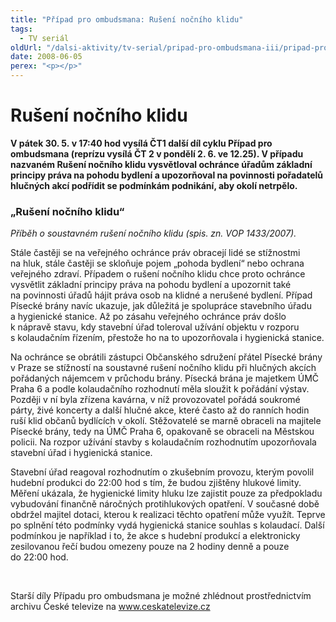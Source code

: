 ```yaml
---
title: "Případ pro ombudsmana: Rušení nočního klidu"
tags:
  - TV seriál
oldUrl: "/dalsi-aktivity/tv-serial/pripad-pro-ombudsmana-iii/pripad-pro-ombudsmana-ruseni-nocniho-klidu/"
date: 2008-06-05
perex: "<p></p>"
---
```


<!-- imported from the old website -->

<h1 class="Nadpis1">Rušení nočního klidu</h1><p class="Normln-web"><span style="FONT-WEIGHT: bold">V pátek </span><span style="FONT-WEIGHT: bold">30</span><span style="FONT-WEIGHT: bold">. 5. v 17:40 hod vysílá ČT1 další díl cyklu Případ pro ombudsmana (reprízu vysílá ČT 2 v pondělí </span><span style="FONT-WEIGHT: bold">2</span><span style="FONT-WEIGHT: bold">. </span><span style="FONT-WEIGHT: bold">6</span><span style="FONT-WEIGHT: bold">. ve 12.25). </span><span style="FONT-WEIGHT: bold">V případu nazvaném Rušení nočního klidu vysvětloval ochránce úřadům základní principy práva na pohodu bydlení a upozorňoval na povinnosti pořadatelů hlučných akcí podřídit se podmínkám podnikání, aby okolí netrpělo.</span></p><h3 class="Nadpis2">„Rušení nočního klidu“</h3><p class="Normln-web"><span style="FONT-STYLE: italic">Příběh o </span><span style="FONT-STYLE: italic">soustavném rušení nočního klidu</span><span style="FONT-STYLE: italic"> (spis. zn. VOP </span><span style="FONT-STYLE: italic">1433</span><span style="FONT-STYLE: italic">/200</span><span style="FONT-STYLE: italic">7</span><span style="FONT-STYLE: italic">). </span></p><p class="Normln-web">Stále častěji se na veřejného ochránce práv obracejí lidé se stížnostmi na hluk, stále častěji se skloňuje pojem „pohoda bydlení“ nebo ochrana veřejného zdraví. Případem o rušení nočního klidu chce proto ochránce vysvětlit základní principy práva na pohodu bydlení a upozornit také na povinnosti úřadů hájit práva osob na klidné a nerušené bydlení. Případ Písecké brány navíc ukazuje, jak důležitá je spolupráce stavebního úřadu a hygienické stanice. Až po zásahu veřejného ochránce práv došlo k nápravě stavu, kdy stavební úřad toleroval užívání objektu v rozporu s kolaudačním řízením, přestože ho na to upozorňovala i hygienická stanice.</p><p class="Normln-web">Na ochránce se obrátili zástupci Občanského sdružení přátel Písecké brány v Praze se stížností na soustavné rušení nočního klidu při hlučných akcích pořádaných nájemcem v průchodu brány. Písecká brána je majetkem ÚMČ Praha 6 a podle kolaudačního rozhodnutí měla sloužit k pořádání výstav. Později v ní byla zřízena kavárna, v níž provozovatel pořádá soukromé párty, živé koncerty a další hlučné akce, které často až do ranních hodin ruší klid občanů bydlících v okolí. Stěžovatelé se marně obraceli na majitele Písecké brány, tedy na ÚMČ Praha 6, opakovaně se obraceli na Městskou policii. Na rozpor užívání stavby s kolaudačním rozhodnutím upozorňovala stavební úřad i hygienická stanice.</p><p class="Normln-web">Stavební úřad reagoval rozhodnutím o zkušebním provozu, kterým povolil hudební produkci do 22:00 hod s tím, že budou zjištěny hlukové limity. Měření ukázala, že hygienické limity hluku lze zajistit pouze za předpokladu vybudování finančně náročných protihlukových opatření. V současné době obdržel majitel dotaci, kterou k realizaci těchto opatření může využít. Teprve po splnění této podmínky vydá hygienická stanice souhlas s kolaudací. Další podmínkou je například i to, že akce s hudební produkcí a elektronicky zesilovanou řečí budou omezeny pouze na 2 hodiny denně a pouze do 22:00 hod.</p><p class="Normln-web"> </p><p class="Normln-web">Starší díly Případu pro ombudsmana je možné zhlédnout prostřednictvím archivu České televize na <a href="../../TISKOVÉ%20ZPRÁVY%202008/www.ceskatelevize.cz">www.ceskatelevize.cz</a></p><p class="Normln-web"> </p>
